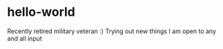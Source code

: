 # hello-world
Recently retired military veteran :) Trying out new things 
I am open to any and all input 
